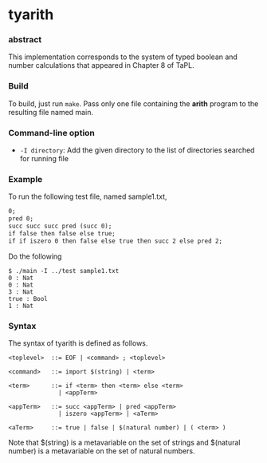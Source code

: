 # tyarith

### abstract
This implementation corresponds to the system of typed boolean and number calculations that appeared in Chapter 8 of TaPL.

### Build
To build, just run `make`. Pass only one file containing the **arith** program to the resulting file named main.

### Command-line option
- `-I directory`: Add the given directory to the list of directories
searched for running file

### Example
To run the following test file, named sample1.txt,
```:sample1.txt
0;
pred 0;
succ succ succ pred (succ 0);
if false then false else true;
if if iszero 0 then false else true then succ 2 else pred 2;
```
Do the following
```
$ ./main -I ../test sample1.txt
0 : Nat
0 : Nat
3 : Nat
true : Bool
1 : Nat
```
### Syntax
The syntax of tyarith is defined as follows.
```
<toplevel>  ::= EOF | <command> ; <toplevel>

<command>   ::= import $(string) | <term>

<term>      ::= if <term> then <term> else <term>
              | <appTerm>

<appTerm>   ::= succ <appTerm> | pred <appTerm> 
              | iszero <appTerm> | <aTerm>

<aTerm>     ::= true | false | $(natural number) | ( <term> )
```
Note that $(string) is a metavariable on the set of strings and $(natural number) is a metavariable on the set of natural numbers.
